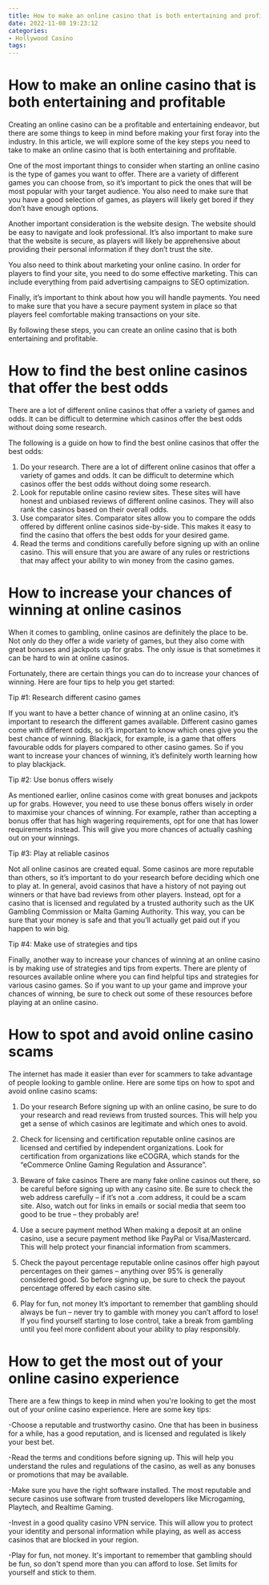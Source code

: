 ```yaml
---
title: How to make an online casino that is both entertaining and profitable 
date: 2022-11-08 19:23:12
categories:
- Hollywood Casino
tags:
---
```



#  How to make an online casino that is both entertaining and profitable 

Creating an online casino can be a profitable and entertaining endeavor, but there are some things to keep in mind before making your first foray into the industry. In this article, we will explore some of the key steps you need to take to make an online casino that is both entertaining and profitable.

One of the most important things to consider when starting an online casino is the type of games you want to offer. There are a variety of different games you can choose from, so it’s important to pick the ones that will be most popular with your target audience. You also need to make sure that you have a good selection of games, as players will likely get bored if they don’t have enough options.

Another important consideration is the website design. The website should be easy to navigate and look professional. It’s also important to make sure that the website is secure, as players will likely be apprehensive about providing their personal information if they don’t trust the site.

You also need to think about marketing your online casino. In order for players to find your site, you need to do some effective marketing. This can include everything from paid advertising campaigns to SEO optimization.

Finally, it’s important to think about how you will handle payments. You need to make sure that you have a secure payment system in place so that players feel comfortable making transactions on your site.

By following these steps, you can create an online casino that is both entertaining and profitable.

#  How to find the best online casinos that offer the best odds 

There are a lot of different online casinos that offer a variety of games and odds. It can be difficult to determine which casinos offer the best odds without doing some research. 

The following is a guide on how to find the best online casinos that offer the best odds: 

1. Do your research. There are a lot of different online casinos that offer a variety of games and odds. It can be difficult to determine which casinos offer the best odds without doing some research. 
2. Look for reputable online casino review sites. These sites will have honest and unbiased reviews of different online casinos. They will also rank the casinos based on their overall odds. 
3. Use comparator sites. Comparator sites allow you to compare the odds offered by different online casinos side-by-side. This makes it easy to find the casino that offers the best odds for your desired game. 
4. Read the terms and conditions carefully before signing up with an online casino. This will ensure that you are aware of any rules or restrictions that may affect your ability to win money from the casino games.

#  How to increase your chances of winning at online casinos 

When it comes to gambling, online casinos are definitely the place to be. Not only do they offer a wide variety of games, but they also come with great bonuses and jackpots up for grabs. The only issue is that sometimes it can be hard to win at online casinos.

Fortunately, there are certain things you can do to increase your chances of winning. Here are four tips to help you get started:

Tip #1: Research different casino games

If you want to have a better chance of winning at an online casino, it’s important to research the different games available. Different casino games come with different odds, so it’s important to know which ones give you the best chance of winning. Blackjack, for example, is a game that offers favourable odds for players compared to other casino games. So if you want to increase your chances of winning, it’s definitely worth learning how to play blackjack.

Tip #2: Use bonus offers wisely

As mentioned earlier, online casinos come with great bonuses and jackpots up for grabs. However, you need to use these bonus offers wisely in order to maximise your chances of winning. For example, rather than accepting a bonus offer that has high wagering requirements, opt for one that has lower requirements instead. This will give you more chances of actually cashing out on your winnings.

Tip #3: Play at reliable casinos

Not all online casinos are created equal. Some casinos are more reputable than others, so it’s important to do your research before deciding which one to play at. In general, avoid casinos that have a history of not paying out winners or that have bad reviews from other players. Instead, opt for a casino that is licensed and regulated by a trusted authority such as the UK Gambling Commission or Malta Gaming Authority. This way, you can be sure that your money is safe and that you’ll actually get paid out if you happen to win big.

Tip #4: Make use of strategies and tips

Finally, another way to increase your chances of winning at an online casino is by making use of strategies and tips from experts. There are plenty of resources available online where you can find helpful tips and strategies for various casino games. So if you want to up your game and improve your chances of winning, be sure to check out some of these resources before playing at an online casino.

#  How to spot and avoid online casino scams 

The internet has made it easier than ever for scammers to take advantage of people looking to gamble online. Here are some tips on how to spot and avoid online casino scams:

1. Do your research
Before signing up with an online casino, be sure to do your research and read reviews from trusted sources. This will help you get a sense of which casinos are legitimate and which ones to avoid.

2. Check for licensing and certification
 reputable online casinos are licensed and certified by independent organizations. Look for certification from organizations like eCOGRA, which stands for the “eCommerce Online Gaming Regulation and Assurance”.

3. Beware of fake casinos
There are many fake online casinos out there, so be careful before signing up with any casino site. Be sure to check the web address carefully – if it’s not a .com address, it could be a scam site. Also, watch out for links in emails or social media that seem too good to be true – they probably are!

4. Use a secure payment method
When making a deposit at an online casino, use a secure payment method like PayPal or Visa/Mastercard. This will help protect your financial information from scammers.

5. Check the payout percentage
 reputable online casinos offer high payout percentages on their games – anything over 95% is generally considered good. So before signing up, be sure to check the payout percentage offered by each casino site.

6. Play for fun, not money
It’s important to remember that gambling should always be fun – never try to gamble with money you can’t afford to lose! If you find yourself starting to lose control, take a break from gambling until you feel more confident about your ability to play responsibly.

#  How to get the most out of your online casino experience

There are a few things to keep in mind when you're looking to get the most out of your online casino experience. Here are some key tips:

-Choose a reputable and trustworthy casino. One that has been in business for a while, has a good reputation, and is licensed and regulated is likely your best bet.

-Read the terms and conditions before signing up. This will help you understand the rules and regulations of the casino, as well as any bonuses or promotions that may be available.

-Make sure you have the right software installed. The most reputable and secure casinos use software from trusted developers like Microgaming, Playtech, and Realtime Gaming.

-Invest in a good quality casino VPN service. This will allow you to protect your identity and personal information while playing, as well as access casinos that are blocked in your region.

-Play for fun, not money. It's important to remember that gambling should be fun, so don't spend more than you can afford to lose. Set limits for yourself and stick to them.